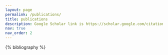 ```yaml
---
layout: page
permalink: /publications/
title: publications
description: Google Scholar link is https://scholar.google.com/citations?hl=en&user=OSxlefIAAAAJ
nav: true
nav_order: 2
---
```


<!-- _pages/publications.md -->
<div class="publications">

{% bibliography %}

</div>

